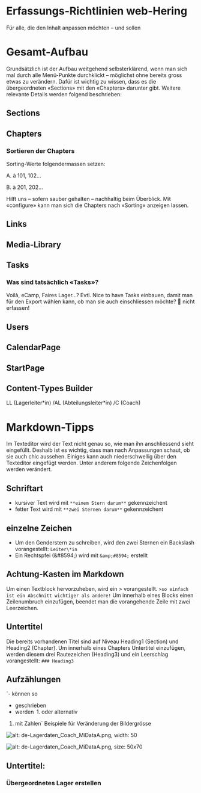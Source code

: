 Erfassungs-Richtlinien web-Hering
===
Für alle, die den Inhalt anpassen möchten – und sollen

# Gesamt-Aufbau

Grundsätzlich ist der Aufbau weitgehend selbsterklärend, wenn man sich mal durch alle Menü-Punkte durchklickt – möglichst ohne bereits gross etwas zu verändern. Dafür ist wichtig zu wissen, dass es die übergeordneten «Sections» mit den «Chapters» darunter gibt. Weitere relevante Details werden folgend beschrieben:

## Sections

## Chapters

### Sortieren der Chapters

Sorting-Werte folgendermassen setzen:

A. à 101, 102…

B. à 201, 202…

Hilft uns – sofern sauber gehalten – nachhaltig beim Überblick. Mit «configure» kann man sich die Chapters nach «Sorting» anzeigen lassen.

## Links

## Media-Library

## Tasks

### Was sind tatsächlich «Tasks»?

Voilà, eCamp, Faires Lager...? Evtl. Nice to have Tasks einbauen, damit man für den Export wählen kann, ob man sie auch einschliessen möchte?  nicht erfassen!

## Users

## CalendarPage

## StartPage

## Content-Types Builder

LL (Lagerleiter\*in) /AL (Abteilungsleiter\*in) /C (Coach)

# Markdown-Tipps
Im Texteditor wird der Text nicht genau so, wie man ihn anschliessend sieht eingefüllt. Deshalb ist es wichtig, dass man nach Anpassungen schaut, ob sie auch chic aussehen. Einiges kann auch niederschwellig über den Texteditor eingefügt werden. Unter anderem folgende Zeichenfolgen werden verändert.

## Schriftart
- kursiver Text wird mit `**einem Stern darum**` gekennzeichent
- fetter Text wird mit `**zwei Sternen darum**` gekennzeichent

## einzelne Zeichen
- Um den Genderstern zu schreiben, wird den zwei Sternen ein Backslash vorangestellt: `Leiter\*in`
- Ein Rechtspfei (&amp;#8594;) wird mit `&amp;#8594;` erstellt

## Achtung-Kasten im Markdown
Um einen Textblock hervorzuheben, wird ein \> vorangestellt.
`>so einfach ist ein Abschnitt wichtiger als andere!`
Um innerhalb eines Blocks einen Zeilenumbruch einzufügen, beendet man die vorangehende Zeile mit zwei Leerzeichen.

## Untertitel
Die bereits vorhandenen Titel sind auf Niveau Heading1 (Section) und Heading2 (Chapter). Um innerhalb eines Chapters Untertitel einzufügen, werden diesem drei Rautezeichen (Heading3) und ein Leerschlag vorangestellt:
`### Heading3`

## Aufzählungen
`- können so
- geschrieben
- werden`
`1. oder alternativ
1. mit Zahlen`
Beispiele für Veränderung der Bildergrösse

![alt: de-Lagerdaten\_Coach\_MiDataA.png, width: 50](https://res.cloudinary.com/dxxcsbqpy/image/upload/v1642453538/hering/Lagerdaten\_Coach\_Mi\_Data\_A\_b3b32a88d3.png)

![alt: de-Lagerdaten\_Coach\_MiDataA.png, size: 50x70](https://res.cloudinary.com/dxxcsbqpy/image/upload/v1642453538/hering/Lagerdaten\_Coach\_Mi\_Data\_A\_b3b32a88d3.png)

## Untertitel:
### Übergeordnetes Lager erstellen
